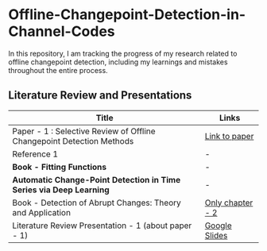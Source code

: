# Offline-Changepoint-Detection-in-Channel-Codes

In this repository, I am tracking the progress of my research related to offline changepoint detection, including my learnings and mistakes throughout the entire process.

## Literature Review and Presentations

| **Title**                                                                        | **Links**                                                                                                 |
| -------------------------------------------------------------------------------- | --------------------------------------------------------------------------------------------------------- |
| Paper - 1 : Selective Review of Offline Changepoint Detection Methods                        | [Link to paper](https://www.sciencedirect.com/science/article/pii/S0165168419303494)                                                                                                         |
| Reference 1                                                                      | -                                                                                                         |
| **Book - Fitting Functions**                                                     | -                                                                                                         |
| **Automatic Change-Point Detection in Time Series via Deep Learning**            | -                                                                                                         |
| Book - Detection of Abrupt Changes: Theory and Application                       | [Only chapter - 2](https://people.irisa.fr/Michele.Basseville/kniga/kniga.pdf) |
| Literature Review Presentation - 1 (about paper - 1)                                                  | [Google Slides](https://docs.google.com/presentation/d/1yzx00AFN8aDG7L4OdEDbvaQSgfRj37CbkmYR_34oxAI/edit#slide=id.g28aa7e56430_0_26) |


